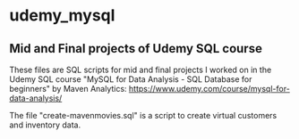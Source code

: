 # udemy_mysql
## Mid and Final projects of Udemy SQL course

These files are SQL scripts for mid and final projects I worked on in the Udemy SQL course "MySQL for Data Analysis - SQL Database for beginners" by Maven Analytics:
https://www.udemy.com/course/mysql-for-data-analysis/

The file "create-mavenmovies.sql" is a script to create virtual customers and inventory data.
